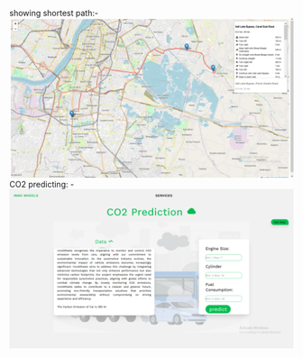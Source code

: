 showing shortest path:-
![Alt text](https://raw.githubusercontent.com/Arijitttt/EcoNav/master/Screenshot%20(712).png)
CO2 predicting: -
![Alt text](https://raw.githubusercontent.com/Arijitttt/EcoNav/master/Screenshot%20(710).png)
